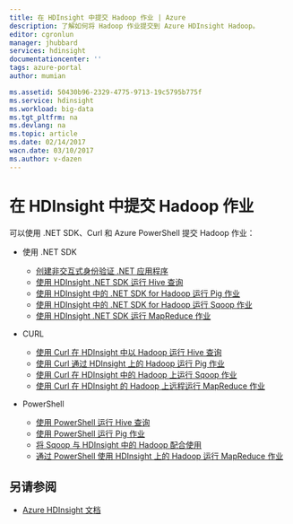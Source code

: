```yaml
---
title: 在 HDInsight 中提交 Hadoop 作业 | Azure
description: 了解如何将 Hadoop 作业提交到 Azure HDInsight Hadoop。
editor: cgronlun
manager: jhubbard
services: hdinsight
documentationcenter: ''
tags: azure-portal
author: mumian

ms.assetid: 50430b96-2329-4775-9713-19c5795b775f
ms.service: hdinsight
ms.workload: big-data
ms.tgt_pltfrm: na
ms.devlang: na
ms.topic: article
ms.date: 02/14/2017
wacn.date: 03/10/2017
ms.author: v-dazen
---
```


# 在 HDInsight 中提交 Hadoop 作业

可以使用 .NET SDK、Curl 和 Azure PowerShell 提交 Hadoop 作业：

- 使用 .NET SDK

    - [创建非交互式身份验证 .NET 应用程序](./hdinsight-create-non-interactive-authentication-dotnet-applications.md)
    - [使用 HDInsight .NET SDK 运行 Hive 查询](./hdinsight-hadoop-use-hive-dotnet-sdk.md)
    - [使用 HDInsight 中的 .NET SDK for Hadoop 运行 Pig 作业](./hdinsight-hadoop-use-pig-dotnet-sdk.md)
    - [使用 HDInsight 中的 .NET SDK for Hadoop 运行 Sqoop 作业](./hdinsight-hadoop-use-sqoop-dotnet-sdk.md)
    - [使用 HDInsight .NET SDK 运行 MapReduce 作业](./hdinsight-hadoop-use-mapreduce-dotnet-sdk.md)

- CURL

    - [使用 Curl 在 HDInsight 中以 Hadoop 运行 Hive 查询](./hdinsight-hadoop-use-hive-curl.md)
    - [使用 Curl 通过 HDInsight 上的 Hadoop 运行 Pig 作业](./hdinsight-hadoop-use-pig-curl.md)
    - [使用 Curl 在 HDInsight 中的 Hadoop 上运行 Sqoop 作业](./hdinsight-hadoop-use-sqoop-curl.md)
    - [使用 Curl 在 HDInsight 的 Hadoop 上远程运行 MapReduce 作业](./hdinsight-hadoop-use-mapreduce-curl.md)

- PowerShell

    - [使用 PowerShell 运行 Hive 查询](./hdinsight-hadoop-use-hive-powershell.md)
    - [使用 PowerShell 运行 Pig 作业](./hdinsight-hadoop-use-pig-powershell.md)
    - [将 Sqoop 与 HDInsight 中的 Hadoop 配合使用](./hdinsight-hadoop-use-sqoop-powershell.md)
    - [通过 PowerShell 使用 HDInsight 上的 Hadoop 运行 MapReduce 作业](./hdinsight-hadoop-use-mapreduce-powershell.md)

## 另请参阅

- [Azure HDInsight 文档](./index.md)

<!---HONumber=Mooncake_0306_2017-->
<!--Update_Description: instead of providing solutions, provide links to solutions-->